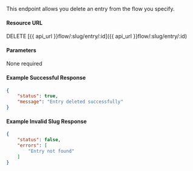 <!--
@title Delete flow entry by ID
@author Moltin Ltd
@description Deletes the specified entry from the flow
@order 15.3.5

@sidebar 1
@family Flow/Entry
@rate No
@auth Yes
@format JSON
@http DELETE
@version beta
-->
This endpoint allows you delete an entry from the flow you specify.

#### Resource URL
DELETE [{{ api_url }}flow/:slug/entry/:id]({{ api_url }}flow/:slug/entry/:id)


#### Parameters
None required

<!--code-->
#### Example Successful Response
``` json
{
    "status": true,
    "message": "Entry deleted successfully"
}

```


#### Example Invalid Slug Response
``` json
{
    "status": false,
    "errors": [
        "Entry not found"
    ]
}
```
<!--/code-->